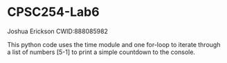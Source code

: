 # CPSC254-Lab6
Joshua Erickson CWID:888085982

This python code uses the time module and one for-loop to iterate through a list of numbers [5-1] to print a simple countdown to the console.
